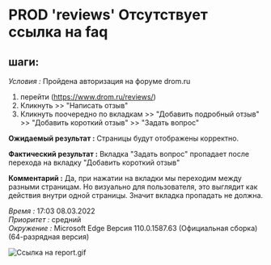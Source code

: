# PROD 'reviews' Отсутствует ссылка на faq

## шаги:

_Условия :_ Пройдена авторизация на форуме drom.ru

1. перейти (https://www.drom.ru/reviews/)
2. Кликнуть >> "Написать отзыв"
3. Кликнуть поочередно по вкладкам >> "Добавить подробный отзыв" >> "Добавить короткий отзыв" >> "Задать вопрос"

__Ожидаемый результат :__ Страницы будут отображены корректно.

__Фактический результат :__ Вкладка "Задать вопрос" пропадает после перехода на вкладку "Добавить короткий отзыв" 

__Комментарий :__ Да, при нажатии на вкладки мы переходим между разными страницам.
Но визуально для пользователя, это выглядит как действия внутри одной страницы. Значит вкладка пропадать не должна.

_Время :_ 17:03 08.03.2022  
_Приоритет :_ средний   
_Окружение :_ Microsoft Edge
Версия 110.0.1587.63 (Официальная сборка) (64-разрядная версия) 

![Ссылка на report.gif](/images/don't_faq.gif)

